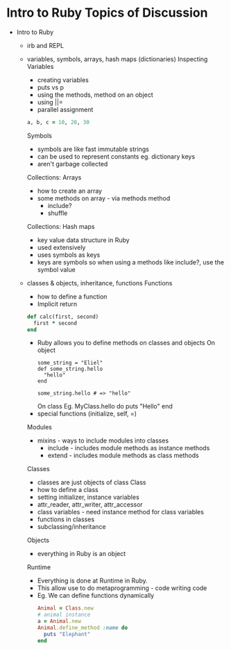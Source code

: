 # Intro to Ruby Topics of Discussion

- Intro to Ruby
  - irb and REPL
  - variables, symbols, arrays, hash maps (dictionaries)
    Inspecting Variables
    - creating variables
    - puts vs p
    - using the methods, method on an object
    - using ||=
    - parallel assignment
    ```ruby
    a, b, c = 10, 20, 30
    ```

    Symbols
    - symbols are like fast immutable strings
    - can be used to represent constants eg. dictionary keys
    - aren't garbage collected

    Collections: Arrays
    - how to create an array
    - some methods on array - via methods method
      - include?
      - shuffle

    Collections: Hash maps
    - key value data structure in Ruby
    - used extensively
    - uses symbols as keys
    - keys are symbols so when using a methods like include?, use the symbol value

  - classes & objects, inheritance, functions
    Functions
    - how to define a function
    - Implicit return
    ```ruby
    def calc(first, second)
      first * second
    end
    ```
    - Ruby allows you to define methods on classes and objects
      On object
      ```
      some_string = "Eliel"
      def some_string.hello
        "hello"
      end

      some_string.hello # => "hello"
      ```
      On class
      Eg. MyClass.hello do
            puts "Hello"
          end
    - special functions (initialize, self, =)

    Modules
    - mixins - ways to include modules into classes
      - include - includes module methods as instance methods
      - extend - includes module methods as class methods

    Classes
    - classes are just objects of class Class
    - how to define a class
    - setting initializer, instance variables
    - attr_reader, attr_writer, attr_accessor
    - class variables - need instance method for class variables
    - functions in classes
    - subclassing/inheritance

    Objects
    - everything in Ruby is an object

    Runtime
    - Everything is done at Runtime in Ruby.
    - This allow use to do metaprogramming - code writing code
    - Eg. We can define functions dynamically
      ```ruby
      Animal = Class.new
      # animal instance
      a = Animal.new
      Animal.define_method :name do
        puts "Elephant"
      end
      ```
